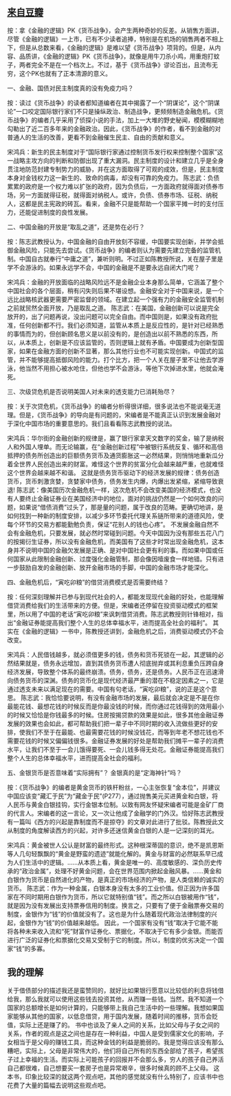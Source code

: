 ## [来自豆瓣](https://book.douban.com/review/2218866/) ##
按：拿《金融的逻辑》PK《货币战争》，会产生两种奇妙的反差。从销售方面讲，尽管《金融的逻辑》一上市，已有不少读者追捧，特别是在机场的销售两者不相上下，但是从总数来看，《金融的逻辑》是难以望《货币战争》项背的。但是，从内容、品质讲，《金融的逻辑》PK《货币战争》，就像是用牛刀杀小鸡，用重炮打蚊子，两者完全不是在一个档次上。不过，基于《货币战争》谬论百出，且流布无穷，这个PK也就有了正本清源的意义。

一、金融、国债对民主制度真的没有免疫力吗？
 
按：读过《货币战争》的读者都知道编者在其中揭露了一个“阴谋论”，这个“阴谋论”一口咬定国际银行家们不只是操纵政治、制造战争，更频频制造金融危机。《货币战争》的编者几乎采用了侦探小说的手法，加上一大堆的野史秘闻，模模糊糊地勾勒出了近二百多年来的金融政治。因此，《货币战争》的作者，看不到金融的对普通人的生活的改善，更看不到金融催生民主、自由的贡献和意义。

宋鸿兵：新生的民主制度对于“国际银行家通过控制货币发行权来控制整个国家”这一战略主攻方向的判断和防御出现了重大漏洞。民主制度的设计和建立几乎是全身贯注地防范封建专制势力的威胁，并在这方面取得了可观的成效，但是，民主制度本身对金钱权力这一新生的、致命的病毒，却没有可靠的免疫力。
陈志武：负债累累的政府是一个权力难以扩张的政府，因为负债后，一方面政府就得面对债券市场，另一方面就得征税，就得面对纳税人。或许，负债、债券市场、征税、纳税人，这都是民主宪政的砖瓦。看来，金融不只是能帮助一个国家平摊一时的支付压力，还能促进制度的良性发展。

二、中国金融的开放是“取乱之道”，还是势在必行？

按：陈志武教授认为，中国金融的自由开放刻不容缓，中国要实现创新，并学会抵御金融风险，只能先去尝试。《货币战争》的编者则认为需要先建立完备的监管机制。中国自古就奉行“中庸之道”，兼听则明。不过正如陈教授所说，关在屋子里是学不会游泳的。如果永远学不会，中国的金融是不是要永远自闭大门呢？

宋鸿兵：金融的开放面临的战略风险远不是金融企业本身那么简单，它涵盖了整个中国社会的各个层面，稍有闪失则后果不堪设想。金融安全对于中国来说，是一个远比战略核武器更需要严密监督的领域。在建立起一个强有力的金融安全监管机制之前就贸然全面开放，乃是取乱之道。
陈志武：在美国，金融创新可以说是完全放开的，出了问题再说，没出问题可以完全自由。而中国则是，如果没有政府批准，任何创新都不行。我们必须知道，监管从本质上是反应性的，是针对已经熟悉的事情而为的，但创新顾名思义是以前没有的，是创造出以前不熟悉的东西，所以，从本质上，创新是不应该监管的，否则逻辑上就有矛盾。中国要成为创新型国家，如果在金融方面的创新不显著，那么其他行业也不可能实现创新。中国式的监管，并不能够提高抵御风险的能力。打个比方，把一个人关在屋子里不让他去学游泳，他当然不用担心被水呛住，但他也学不会游泳，等他下次掉进水里，他就会淹死。

三、次级贷危机是否说明美国人对未来的透支能力已消耗殆尽？

按：关于次贷危机，《货币战争》的编者分析得很详细，很多说法也不能说毫无道理。但是，《货币战争》的导向是有问题的，宋编者是不能真正认识到发展金融对于深化中国市场的重要意思的。我们且看看陈志武教授的说法。

宋鸿兵：华尔街的金融创新的规律是，赢了银行家拿天文数字的奖金，输了是纳税人和外国人埋单。而无论输赢，在“金融创新过程”中被银行系统反复、循环和高倍抵押的债务所创造出的巨额债务货币及通货膨胀这一必然结果，则悄悄地重新瓜分着全世界人民创造出来的财富。难怪这个世界的贫富分化会越来越严重，也就难怪这个世界会越来越不和谐。
这就是债务货币驱动下的经济发展的规律：债务创造货币，货币刺激贪婪，贪婪家中债务，债务发生内爆，内爆出发紧缩，紧缩导致衰退!
陈志武：像美国历次金融危机一样，这次危机不会改变美国的经济模式，也没有人要终止金融证券业在美国经济中的地位，面对的挑战仍然是一个如何改良的问题，如果说“借债消费”过头了，那是量的问题，属于改良的范畴。更确切地讲，是如何找到一种新的制度安排，以减少多环节委托代理关系链所带来的道德风险，使每个环节的交易方都能勤勉负责，保证“花别人的钱也心疼”。 
不发展金融自然不会有金融危机，只要发展，就必然时常碰到问题。今天中国因为没有那些五花八门的按揭衍生证券，所以没有金融危机，而美国有了这些才时常出现金融危机，这本身并不说明中国的金融欠发展是正确、是对中国社会更有利的事。而如果中国或任何国家从此限制金融创新、过度强化金融管制，那会像因噎废食一样地错。只有进一步鼓励自发的金融创新、放开金融市场的手脚，中国的金融市场才能深化。

四、金融危机后，“寅吃卯粮”的借贷消费模式是否需要终结？

按：任何深刻理解并已参与到现代社会的人，都能发现现代金融的好处，也能理解借贷消费给我们的生活带来的方便。但是，宋编者还停留在投资驱动模式的框架里，所以用了中国的老话“寅吃卯粮”来讽刺借贷消费。陈志武教授则针锋相对，指出“金融证券能提高我们整个人生的总体幸福水平，进而提高全社会的福利”。 其实在《金融的逻辑》一书中，陈教授还讲到，金融危机之后，消费驱动模式仍不会改变。 

宋鸿兵：人民借钱越多，就必须借更多的钱，债务和货币死锁在一起，其逻辑的必然结果就是，债务永远增加，直到其债务货币遭人彻底抛弃或其利息重负压跨自身经济发展，导致整个体系的最终崩溃。债务，债务，还是债务。人民币正在迅速滑向债务货币的深渊。债务的货币化是现代经济最严重的潜在不稳定因素之一，它是通过透支未来以满足现在的需要。中国有句老话，“寅吃卯粮”，说的正是这个意思。
陈志武：我恰恰要说明，有没有金融市场的发展，最后就会决定是不是在你最能花钱、最想花钱的时候反而是你最没钱的时候，而你通过花钱得到的效用最小的时候又恰恰是你钱最多的时候。住房按揭贷款的效果是如此，很多其他金融证券发展的效果也会如此，都可帮助我们把一辈子中不同时期的收入流做些更好的安排，使我们不至于在最能、也最需要花钱的时候没钱花，而等到年老不想花钱也不需要花钱的时候又偏偏钱很多。金融证券发展的好处是帮助我们摊平一辈子的消费水平，让我们不至于一会儿饿得要死、一会儿钱多得无处花。金融证券能提高我们整个人生的总体幸福水平，进而提高全社会的福利。 

五、金银货币是否意味着“实际拥有”？ 金银真的是“定海神针”吗？

按：《货币战争》的编者是黄金货币的铁杆粉丝，一心主张恢复“金本位”，并建议中国应该变“藏汇于民”为“藏金于民”(P277），通过抛售美元买进黄金和白银，将人民币与黄金白银挂钩，实行金银本位制。以致有网友怀疑宋编者可能是金矿厂商的代言人。宋编者的这一言论，又一次让他成了金融学的门外汉。恰好陈志武教授有一篇叫《西方的兴起是靠制度而不是掠夺》的文章对此进行了批驳。陈教授此文从制度的角度解读西方的兴起，对许多还迷信黄金白银的人是一记深刻的耳光。

宋鸿兵：黄金被世人公认是财富的最终形式。这种根深蒂固的意识，绝不是凯恩斯等人几句轻飘飘的“黄金是野蛮的遗迹”就能化解的。黄金与财富的必然联系早已成为人们生活中的逻辑。……从本质上看，黄金是唯一的、高度敏感的、深负历史传承的“政治金属”，处理不好黄金问题，会在世界范围内掀起金融风暴。……黄金和白银作为货币是自然进化的产物，是真正的市场经济的产物，是人类信赖的诚实的货币。
陈志武：作为一种金属，白银本身没有太多的工业价值。但正因为许多国家在不同时期用白银作为货币，所以它就特别值“钱”。而之所以白银被用作“钱”，就是因为没有发展出支持票券信用的制度。换言之，只要有了便于金融票券交易的制度，金银作为“钱”的价值就没有了。这也是为什么随着现代政治法律制度的兴起，金银作为“钱”的价值越来越低。
因此，一个国家有没有“钱”取决于它能不能将各种未来收入流和“死”财富作证券化、票据化，不取决于它有多少金银。而能否进行广泛的证券化和票据化交易又受制于它的制度。所以，制度的优劣决定一个国家“钱”的多寡。

## 我的理解 ##
关于借债部分的描述我还是蛮赞同的，就好比如果银行愿意以比较低的利息将钱借给我，那么我就可以使用这些钱去投资其他，从而赚一些钱。当然，我不知道一个国家的总额增长是如何计算的，只能够带上我自己生活中的一些理解。我想如果国家能够从其他的国家，以低息借贷，用于国内发展，随着时间的推移，货币会贬值，实际上还是赚了的。
书中也谈及了亲人之间的关系，比如父母与子女之间的关系，作者的观点是这之间也是存在一种利益，中国人是受到儒家文化的影响，子女相当于是父母的赚钱工具，而这种金钱的利益是脆弱的。我是觉得应该没有那么糟吧，实际上，父母是非常伟大的，他们将自己所有的东西全部给了孩子，希望孩子过上幸福的生活。而实际上可能孩子的回报并不会那么多，穷人的孩子自己养活自己都很难，自己想要买一套房子也是异常艰辛，很多时候真的顾不上父母。
这本书，印象比较深的就这两个观点吧，其他的感觉就没有什么特别了，应该书中也花费了大量的篇幅去说明这些观点吧。

